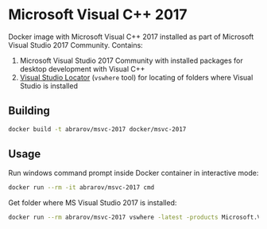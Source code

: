 # Microsoft Visual C++ 2017
 
Docker image with Microsoft Visual C++ 2017 installed as part of Microsoft Visual Studio 2017 Community. Contains:

1. Microsoft Visual Studio 2017 Community with installed packages for desktop development with Visual C++
1. [Visual Studio Locator](https://github.com/Microsoft/vswhere) (`vswhere` tool) for locating of folders where Visual Studio is installed

## Building

```bash
docker build -t abrarov/msvc-2017 docker/msvc-2017
```

## Usage

Run windows command prompt inside Docker container in interactive mode:

```bash
docker run --rm -it abrarov/msvc-2017 cmd
```

Get folder where MS Visual Studio 2017 is installed:

```bash
docker run --rm abrarov/msvc-2017 vswhere -latest -products Microsoft.VisualStudio.Product.Community -version '[15.0,16.0)' -property installationPath
```
